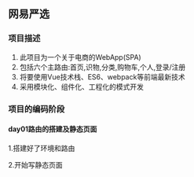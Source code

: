 ## 网易严选

### 项目描述

1. 此项目为一个关于电商的WebApp(SPA)
2. 包括六个主路由:首页,识物,分类,购物车,个人,登录/注册
3. 将要使用Vue技术栈、ES6、webpack等前端最新技术
4. 采用模块化、组件化、工程化的模式开发


### 项目的编码阶段

#### day01路由的搭建及静态页面

1.搭建好了环境和路由

2.开始写静态页面

